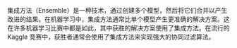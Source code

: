 集成方法（Ensemble）是一种技术，通过创建多个模型，然后将它们合并以产生改进的结果。在机器学习中，集成方法通常比单个模型产生更准确的解决方案。这在许多机器学习比赛中都是如此，其中获胜的解决方案使用了集成方法。在流行的 Kaggle 竞赛中，获胜者通常会使用了集成方法来实现强大的协同过滤算法。

